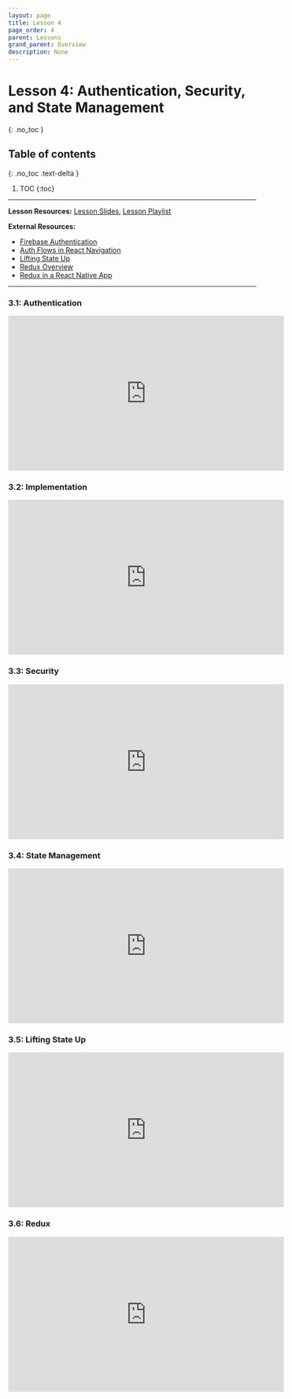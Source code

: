 ```yaml
---
layout: page
title: Lesson 4
page_order: 4
parent: Lessons
grand_parent: Overview
description: None
---
```


# Lesson 4: Authentication, Security, and State Management
{: .no_toc }

## Table of contents
{: .no_toc .text-delta }

1. TOC
{:toc}

---

**Lesson Resources:** [Lesson Slides](https://docs.google.com/presentation/d/1HHH04RO_zbotgKajTV7duKUuBWk0uC2SV74ak5Udbro/edit), [Lesson Playlist](https://www.youtube.com/watch?v=EEgumOWjDws&list=PLKvGWBzwCeFwbm038gmB3tHHzmrn01dO0&index=1)

**External Resources:**

- [Firebase Authentication](https://firebase.google.com/docs/auth)
- [Auth Flows in React Navigation](https://reactnavigation.org/docs/auth-flow/)
- [Lifting State Up](https://kentcdodds.com/blog/application-state-management-with-react/)
- [Redux Overview](https://redux.js.org/tutorials/essentials/part-1-overview-concepts)
- [Redux in a React Native App](https://www.digitalocean.com/community/tutorials/react-react-native-redux)

---

### 3.1: Authentication

<iframe width="560" height="315" src="https://www.youtube.com/embed/EEgumOWjDws" frameborder="0" allow="accelerometer; clipboard-write; encrypted-media; gyroscope; picture-in-picture" allowfullscreen></iframe>

### 3.2: Implementation

<iframe width="560" height="315" src="https://www.youtube.com/embed/EG6CKmS5WH8" frameborder="0" allow="accelerometer; clipboard-write; encrypted-media; gyroscope; picture-in-picture" allowfullscreen></iframe>

### 3.3: Security

<iframe width="560" height="315" src="https://www.youtube.com/embed/_7XhaMdjZ4Y" frameborder="0" allow="accelerometer; clipboard-write; encrypted-media; gyroscope; picture-in-picture" allowfullscreen></iframe>

### 3.4: State Management

<iframe width="560" height="315" src="https://www.youtube.com/embed/NdT00wBPvJo" frameborder="0" allow="accelerometer; clipboard-write; encrypted-media; gyroscope; picture-in-picture" allowfullscreen></iframe>

### 3.5: Lifting State Up

<iframe width="560" height="315" src="https://www.youtube.com/embed/ko4mYQzSKrg" frameborder="0" allow="accelerometer; clipboard-write; encrypted-media; gyroscope; picture-in-picture" allowfullscreen></iframe>

### 3.6: Redux

<iframe width="560" height="315" src="https://www.youtube.com/embed/vFuPVPg9YM4" frameborder="0" allow="accelerometer; clipboard-write; encrypted-media; gyroscope; picture-in-picture" allowfullscreen></iframe>